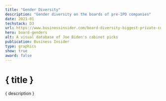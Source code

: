 ```yaml
---
title: "Gender Diversity"
description: "Gender diversity on the boards of pre-IPO companies"
date: 2021-01
techstack: D3
url: https://www.businessinsider.com/board-diversity-biggest-private-companies-unicorns-ipos-gender-women-2020-12
hero: board-genders
alt: A visual database of Joe Biden's cabinet picks
publication: Business Insider
type: graphics
show: true
award: false
---
```


# { title }

{ description }

